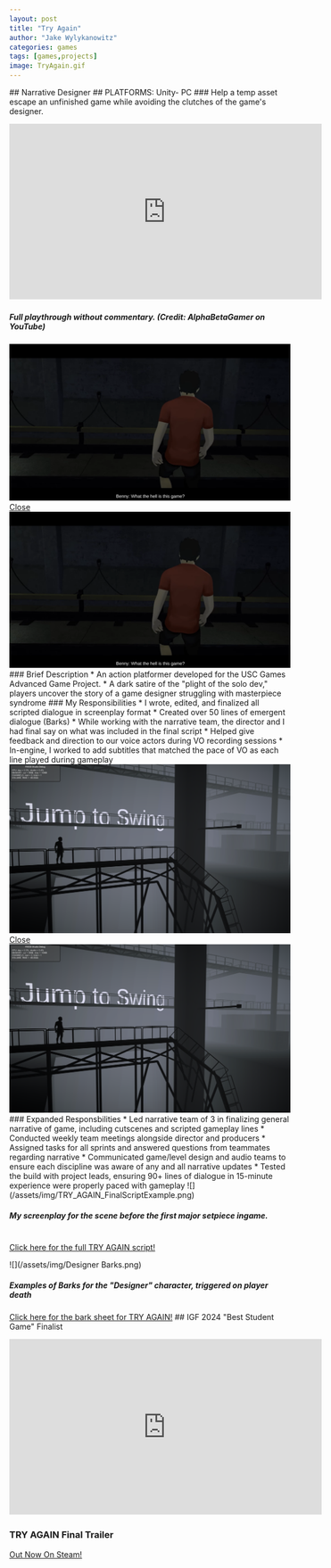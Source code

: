 ```yaml
---
layout: post
title: "Try Again"
author: "Jake Wylykanowitz"
categories: games
tags: [games,projects]
image: TryAgain.gif
---
```

<link href="path/to/lightbox.css" rel="stylesheet" />
## Narrative Designer
## PLATFORMS: Unity- PC
### Help a temp asset escape an unfinished game while avoiding the clutches of the game's designer.
<p align = "center"><iframe width="560" height="315" src="https://www.youtube.com/embed/b2c8enoeqMI" title="TRY AGAIN - Nolan North Stars as a Test Character in an Unfinished Sci-Fi Parkour Adventure!" frameborder="0" allow="accelerometer; autoplay; clipboard-write; encrypted-media; gyroscope; picture-in-picture; web-share" allowfullscreen></iframe></p>
<p align = "center"><h5> Full playthrough without commentary. (Credit: AlphaBetaGamer on YouTube)</h5></p>
<a href ="#dimmed-background"><img src = "/assets/img/TryAgainCutscene.png"></a>
<div class="dimmed-background" id="dimmed-background">
  <a href="#" class="close-button">Close</a>
  <img src="/assets/img/TryAgainCutscene.png" alt="Expanded Image" id="lightbox-image">
</div>
### Brief Description
* An action platformer developed for the USC Games Advanced Game Project.
* A dark satire of the "plight of the solo dev," players uncover the story of a game designer struggling with masterpiece syndrome
### My Responsibilities
* I wrote, edited, and finalized all scripted dialogue in screenplay format
* Created over 50 lines of emergent dialogue (Barks)
* While working with the narrative team, the director and I had final say on what was included in the final script
* Helped give feedback and direction to our voice actors during VO recording sessions
* In-engine, I worked to add subtitles that matched the pace of VO as each line played during gameplay
<a href ="#dimmed-background"><img src = "/assets/img/gameplay example try again.png"></a>
<div class="dimmed-background" id="dimmed-background">
  <a href="#" class="close-button">Close</a>
  <img src="/assets/img/gameplay example try again.png" alt="Expanded Image" id="lightbox-image">
</div>
### Expanded Responsbilities
* Led narrative team of 3 in finalizing general narrative of game, including cutscenes and scripted gameplay lines
* Conducted weekly team meetings alongside director and producers
* Assigned tasks for all sprints and answered questions from teammates regarding narrative
* Communicated game/level design and audio teams to ensure each discipline was aware of any and all narrative updates
* Tested the build with project leads, ensuring 90+ lines of dialogue in 15-minute experience were properly paced with gameplay
![](/assets/img/TRY_AGAIN_FinalScriptExample.png)<br>
<p align = "center"><h5> My screenplay for the scene before the first major setpiece ingame.</h5><br>
<a href= "/assets/img/Try_Again_Script.pdf" target="_blank">Click here for the full TRY AGAIN script!</a></p>
![](/assets/img/Designer Barks.png)
<p align = "center"> <h5> Examples of Barks for the "Designer" character, triggered on player death</h5></p>
<a href = "https://docs.google.com/spreadsheets/d/1gY8qus4hj5r4g5D-Eqc1g7JJbMV9c2VbdTYoJKEcDJc/edit?usp=sharing" target = "_blank">Click here for the bark sheet for TRY AGAIN!</a>
## IGF 2024 "Best Student Game" Finalist
<p align = "center"><iframe width="560" height="315" src="https://www.youtube.com/embed/KzFYLFumL9Y?si=h3XEa0J0tdAt-t97" title="YouTube video player" frameborder="0" allow="accelerometer; autoplay; clipboard-write; encrypted-media; gyroscope; picture-in-picture; web-share" allowfullscreen></iframe></p>
<p align = "center"><h3>TRY AGAIN Final Trailer</h3></p>
<a href = "https://store.steampowered.com/app/2448340/TRY_AGAIN/" target="_blank">Out Now On Steam!</a>
<script src="path/to/lightbox.js"></script>
